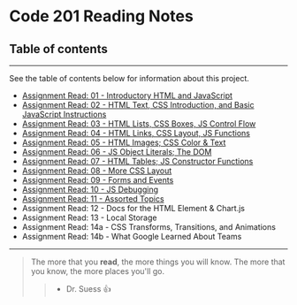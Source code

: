 # Code 201 Reading Notes

## Table of contents
---
See the table of contents below for information about this project.

* [Assignment Read: 01 - Introductory HTML and JavaScript](./Reading-Journals/class-01.md)
* [Assignment Read: 02 - HTML Text, CSS Introduction, and Basic JavaScript Instructions](./Reading-Journals/class-02.md)
* [Assignment Read: 03 - HTML Lists, CSS Boxes, JS Control Flow](./Reading-Journals/class-03.md)
* [Assignment Read: 04 - HTML Links, CSS Layout, JS Functions](./Reading-Journals/class-04.md)
* [Assignment Read: 05 - HTML Images; CSS Color & Text](./Reading-Journals/class-05.md)
* [Assignment Read: 06 - JS Object Literals; The DOM](./Reading-Journals/class-06.md) 
* [Assignment Read: 07 - HTML Tables; JS Constructor Functions](./Reading-Journals/class-07.md)
* [Assignment Read: 08 - More CSS Layout](./Reading-Journals/class-08.md)
* [Assignment Read: 09 - Forms and Events](./Reading-Journals/class-09.md)
* [Assignment Read: 10 - JS Debugging](./Reading-Journals/class-10.md)
* [Assignment Read: 11 - Assorted Topics](./Reading-Journals/class-11md)
* Assignment Read: 12 - Docs for the HTML Element & Chart.js
* Assignment Read: 13 - Local Storage
* Assignment Read: 14a - CSS Transforms, Transitions, and Animations
* Assignment Read: 14b - What Google Learned About Teams

__________________________________________________________________

> The more that you **read**, the more things you will know. The more that you know, the more places you'll go. 
>> - Dr. Suess :+1:
